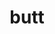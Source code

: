 ---
category: 4-letters
denotation: null
name: butt
reference_link: https://www.etymonline.com/word/butt
root_language: null
root_name: null
title: butt
type: free
word_sums:
- respelling: butt
  sum: 'Butt + '
---
